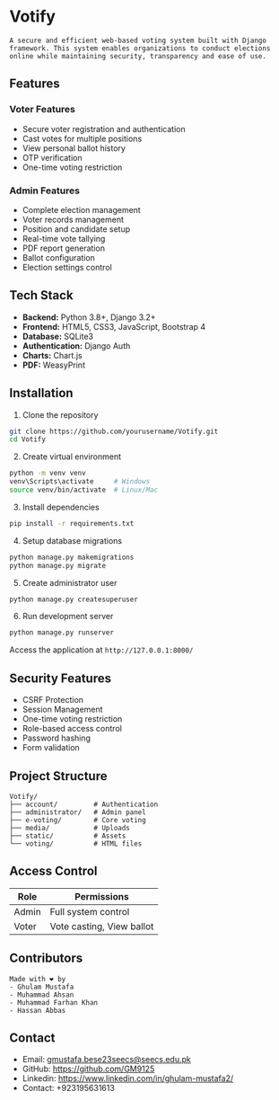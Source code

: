 # Votify
```
A secure and efficient web-based voting system built with Django framework. This system enables organizations to conduct elections online while maintaining security, transparency and ease of use.
```
## Features

### Voter Features
- Secure voter registration and authentication
- Cast votes for multiple positions
- View personal ballot history
- OTP verification
- One-time voting restriction

### Admin Features  
- Complete election management
- Voter records management
- Position and candidate setup
- Real-time vote tallying
- PDF report generation
- Ballot configuration
- Election settings control

## Tech Stack
- **Backend:** Python 3.8+, Django 3.2+
- **Frontend:** HTML5, CSS3, JavaScript, Bootstrap 4
- **Database:** SQLite3
- **Authentication:** Django Auth
- **Charts:** Chart.js
- **PDF:** WeasyPrint


## Installation

1. Clone the repository
```bash
git clone https://github.com/yourusername/Votify.git
cd Votify
```

2. Create virtual environment
```bash
python -m venv venv
venv\Scripts\activate     # Windows
source venv/bin/activate  # Linux/Mac
```

3. Install dependencies
```bash
pip install -r requirements.txt
```

4. Setup database migrations
```bash
python manage.py makemigrations
python manage.py migrate
```

5. Create administrator user
```bash
python manage.py createsuperuser
```

6. Run development server
```bash
python manage.py runserver
```

Access the application at `http://127.0.0.1:8000/`


## Security Features

- CSRF Protection
- Session Management
- One-time voting restriction
- Role-based access control
- Password hashing
- Form validation

## Project Structure
```
Votify/
├── account/         # Authentication
├── administrator/   # Admin panel
├── e-voting/        # Core voting
├── media/           # Uploads
├── static/          # Assets
└── voting/          # HTML files
```

## Access Control

| Role  | Permissions |
|-------|-------------|
| Admin | Full system control|
| Voter | Vote casting, View ballot|


## Contributors

```
Made with ❤️ by
- Ghulam Mustafa
- Muhammad Ahsan
- Muhammad Farhan Khan
- Hassan Abbas
```

## Contact

- Email: gmustafa.bese23seecs@seecs.edu.pk
- GitHub: https://github.com/GM9125
- Linkedin: https://www.linkedin.com/in/ghulam-mustafa2/
- Contact: +923195631613